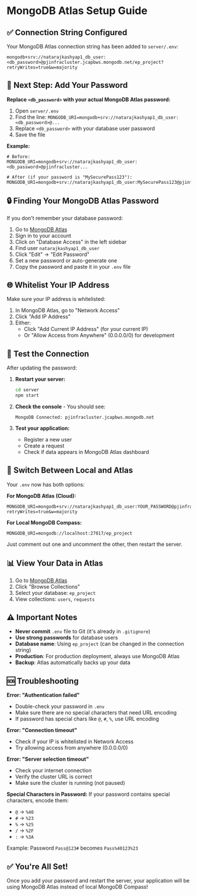 # MongoDB Atlas Setup Guide

## ✅ Connection String Configured

Your MongoDB Atlas connection string has been added to `server/.env`:

```
mongodb+srv://natarajkashyap1_db_user:<db_password>@pjinfracluster.jcapbws.mongodb.net/ep_project?retryWrites=true&w=majority
```

## 🔑 Next Step: Add Your Password

**Replace `<db_password>` with your actual MongoDB Atlas password:**

1. Open `server/.env`
2. Find the line: `MONGODB_URI=mongodb+srv://natarajkashyap1_db_user:<db_password>@...`
3. Replace `<db_password>` with your database user password
4. Save the file

**Example:**
```env
# Before:
MONGODB_URI=mongodb+srv://natarajkashyap1_db_user:<db_password>@pjinfracluster...

# After (if your password is "MySecurePass123"):
MONGODB_URI=mongodb+srv://natarajkashyap1_db_user:MySecurePass123@pjinfracluster...
```

## 🔒 Finding Your MongoDB Atlas Password

If you don't remember your database password:

1. Go to [MongoDB Atlas](https://cloud.mongodb.com)
2. Sign in to your account
3. Click on "Database Access" in the left sidebar
4. Find user `natarajkashyap1_db_user`
5. Click "Edit" → "Edit Password"
6. Set a new password or auto-generate one
7. Copy the password and paste it in your `.env` file

## 🌐 Whitelist Your IP Address

Make sure your IP address is whitelisted:

1. In MongoDB Atlas, go to "Network Access"
2. Click "Add IP Address"
3. Either:
   - Click "Add Current IP Address" (for your current IP)
   - Or "Allow Access from Anywhere" (0.0.0.0/0) for development

## 🚀 Test the Connection

After updating the password:

1. **Restart your server:**
   ```bash
   cd server
   npm start
   ```

2. **Check the console** - You should see:
   ```
   MongoDB Connected: pjinfracluster.jcapbws.mongodb.net
   ```

3. **Test your application:**
   - Register a new user
   - Create a request
   - Check if data appears in MongoDB Atlas dashboard

## 🔄 Switch Between Local and Atlas

Your `.env` now has both options:

**For MongoDB Atlas (Cloud):**
```env
MONGODB_URI=mongodb+srv://natarajkashyap1_db_user:YOUR_PASSWORD@pjinfracluster.jcapbws.mongodb.net/ep_project?retryWrites=true&w=majority
```

**For Local MongoDB Compass:**
```env
MONGODB_URI=mongodb://localhost:27017/ep_project
```

Just comment out one and uncomment the other, then restart the server.

## 📊 View Your Data in Atlas

1. Go to [MongoDB Atlas](https://cloud.mongodb.com)
2. Click "Browse Collections"
3. Select your database: `ep_project`
4. View collections: `users`, `requests`

## ⚠️ Important Notes

- **Never commit** `.env` file to Git (it's already in `.gitignore`)
- **Use strong passwords** for database users
- **Database name**: Using `ep_project` (can be changed in the connection string)
- **Production**: For production deployment, always use MongoDB Atlas
- **Backup**: Atlas automatically backs up your data

## 🆘 Troubleshooting

**Error: "Authentication failed"**
- Double-check your password in `.env`
- Make sure there are no special characters that need URL encoding
- If password has special chars like `@`, `#`, `%`, use URL encoding

**Error: "Connection timeout"**
- Check if your IP is whitelisted in Network Access
- Try allowing access from anywhere (0.0.0.0/0)

**Error: "Server selection timeout"**
- Check your internet connection
- Verify the cluster URL is correct
- Make sure the cluster is running (not paused)

**Special Characters in Password:**
If your password contains special characters, encode them:
- `@` → `%40`
- `#` → `%23`
- `%` → `%25`
- `/` → `%2F`
- `:` → `%3A`

Example: Password `Pass@123#` becomes `Pass%40123%23`

## ✅ You're All Set!

Once you add your password and restart the server, your application will be using MongoDB Atlas instead of local MongoDB Compass!
